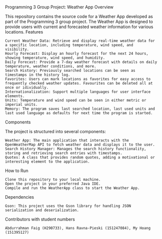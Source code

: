 Programming 3 Group Project: Weather App
Overview

This repository contains the source code for a Weather App developed as part of the Programming 3 group project. The Weather App is designed to provide users with current and forecasted weather information for various locations.
Features

    Current Weather Data: Retrieve and display real-time weather data for a specific location, including temperature, wind speed, and visibility.
    Hourly Forecast: Display an hourly forecast for the next 24 hours, showing temperature, wind speed, and humidity.
    Daily Forecast: Provide a 7-day weather forecast with details on daily temperature, weather conditions, and more.
    Search History: Previously searched locations can be seen as timestamps in the history log.
    Favorites: Users can mark locations as favorites for easy access to frequently checked weather updates. Favourites can be deleted all at once or idividually.
    Internationalization: Support multiple languages for user interface elements.
    Units: Temperature and wind speed can be seen in either metric or imperial units.
    Memory: The program saves last searched location, last used units and last used language as defaults for next time the program is started.


Components

The project is structured into several components:

    Weather App: The main application that interacts with the OpenWeatherMap API to fetch weather data and displays it to the user.
    Search History Manager: Manages the search history functionality, storing and retrieving search entries with timestamps.
    Quotes: A class that provides random quotes, adding a motivational or interesting element to the application.

How to Run

    Clone this repository to your local machine.
    Open the project in your preferred Java IDE.
    Compile and run the WeatherApp class to start the Weather App.

Dependencies

    Gson: This project uses the Gson library for handling JSON serialization and deserialization.

Contributors with student numbers

    Abdurrahman Faig (H290733), Hans Ravna-Pieski (151247084), My Hoang (151395127)

